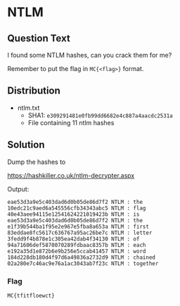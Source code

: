 # NTLM

## Question Text

I found some NTLM hashes, can you crack them for me?

Remember to put the flag in `MC{<flag>}` format.

## Distribution
- ntlm.txt
    - SHA1: `e309291481e0fb99dd6682e4c887a4aacdc2531a`
    - File containing 11 ntlm hashes

## Solution

Dump the hashes to

https://hashkiller.co.uk/ntlm-decrypter.aspx

Output:

```
eae53d3a9e5c403dad6d0b05de86d7f2 NTLM : the
10edc21c9aed6a545556cfb34343abc5 NTLM : flag
40e43aee94115e12541624221019423b NTLM : is
eae53d3a9e5c403dad6d0b05de86d7f2 NTLM : the
e1f39b544ba1f95e2e967e5fba8a653a NTLM : first
83eddae8fc5617c636767a95ac26be7c NTLM : letter
3fedd9f4b878e1c305ea42dab4f34130 NTLM : of
94a71606def5870070289fdbaac8357b NTLM : each
e192a35d1e872b6e9b256e5ccab41457 NTLM : word
184d228db180d4f97d6a49836a2732d9 NTLM : chained
02a280e7c46ac9e76a1ac3043ab7f23c NTLM : together
```

### Flag
`MC{tfitfloewct}`

